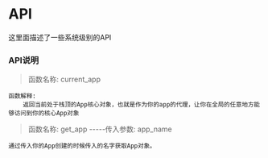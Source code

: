 # API 

这里面描述了一些系统级别的API

### API说明
> 函数名称: current_app
```textmate
函数解释:
    返回当前处于栈顶的App核心对象，也就是作为你的app的代理，让你在全局的任意地方能够访问到你的核心App对象
```
> 函数名称: get_app   -----传入参数: app_name
````textmate
通过传入你的App创建的时候传入的名字获取App对象。
````